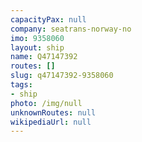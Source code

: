 ```yaml
---
capacityPax: null
company: seatrans-norway-no
imo: 9358060
layout: ship
name: Q47147392
routes: []
slug: q47147392-9358060
tags:
- ship
photo: /img/null
unknownRoutes: null
wikipediaUrl: null
---
```

